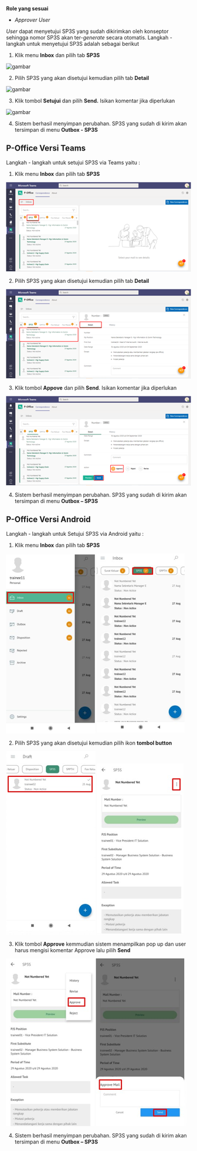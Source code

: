 **Role yang sesuai**

- *Approver User*

*User* dapat menyetujui SP3S yang sudah dikirimkan oleh konseptor sehingga nomor SP3S akan ter-*generate* secara otomatis. Langkah - langkah untuk menyetujui SP3S adalah sebagai berikut

1. Klik menu **Inbox** dan pilih tab **SP3S**

![gambar](SC_SP3S/SP29.png)

2. Pilih SP3S yang akan disetujui kemudian pilih tab **Detail**

![gambar](SC_SP3S/SP30.png)

3. Klik tombol **Setujui** dan pilih **Send.** Isikan komentar jika diperlukan

![gambar](SC_SP3S/SP31.png)

4. Sistem berhasil menyimpan perubahan. SP3S yang sudah di kirim akan tersimpan di menu **Outbox - SP3S**


## **P-Office Versi Teams**


Langkah - langkah untuk setujui SP3S via Teams yaitu :

1. Klik menu **Inbox** dan pilih tab **SP3S**

![gambar](SP3S/SP3S_Teams/SP3S31.png)

2. Pilih SP3S yang akan disetujui kemudian pilih tab **Detail**

![gambar](SP3S/SP3S_Teams/SP3S32.png)

3. Klik tombol **Appove** dan pilih **Send**. Isikan komentar jika diperlukan

![gambar](SP3S/SP3S_Teams/SP3S33.png)

4. Sistem berhasil menyimpan perubahan. SP3S yang sudah di kirim akan tersimpan di menu **Outbox – SP3S**


## **P-Office Versi Android**

Langkah - langkah untuk Setujui SP3S via Android yaitu : 

1. Klik menu **Inbox** dan pilih tab **SP3S**
   
![gambar](SP3S/SP3S_Android/SetujuSP3S/A01.jpg) ![gambar](SP3S/SP3S_Android/SetujuSP3S/A02.jpg)
   
2. Pilih SP3S yang akan disetujui kemudian pilih ikon **tombol button**

![gambar](SP3S/SP3S_Android/SetujuSP3S/A03.jpg) ![gambar](SP3S/SP3S_Android/SetujuSP3S/A04.jpg)

3. Klik tombol **Approve** kemmudian sistem menampilkan pop up dan user  harus mengisi komentar Approve lalu pilih **Send**

![gambar](SP3S/SP3S_Android/SetujuSP3S/A05.jpg) ![gambar](SP3S/SP3S_Android/SetujuSP3S/A06.jpg)

4. Sistem berhasil menyimpan perubahan. SP3S yang sudah di kirim akan tersimpan di menu **Outbox – SP3S**